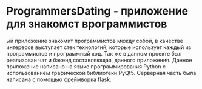 # ProgrammersDating - приложение для знакомст врограммистов

ый приложение знакомит программистов между собой, в качестве интересов выступает стек технологий, которые использует каждый из программистов и программный код. Так же в данном проекте был реализован чат и бэкенд составляющая, данного приложения. Данное приложение написано на языке программирования Python с использованием графической библиотеки PyQt5. Серверная часть была написана с помощью фреймворка flask.
